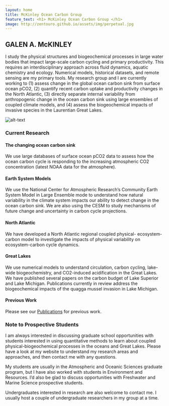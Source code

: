 ```yaml
---
layout: home
title: McKinley Ocean Carbon Group 
feature_text: <h1> McKinley Ocean Carbon Group </h1>
image: http://zentouro.github.io/assets/img/perpetual.jpg
---
```


## GALEN A. McKINLEY 

I study the physical structures and biogeochemical processes in large water bodies that impact large-scale carbon cycling and primary productivity. This requires an interdisciplinary approach across fluid dynamics, aquatic chemistry and ecology. Numerical models, historical datasets, and remote sensing are my primary tools. My research group and I are currently working to (1) assess change in the global ocean carbon sink from surface ocean pCO2, (2) quantify recent carbon uptake and productivity changes in the North Atlantic, (3) directly separate internal variability from anthropogenic change in the ocean carbon sink using large ensembles of coupled climate models, and (4) assess the biogeochemical impacts of invasive species in the Laurentian Great Lakes. 

![alt-text]({{site.baseurl}}/assets/img/headshot.jpg "Galen McKinley") 


### Current Research 

#### The changing ocean carbon sink
We use large databases of surface ocean pCO2 data to assess how the ocean carbon cycle is responding to the increasing atmospheric CO2 concentration (latest NOAA data for the atmosphere).

#### Earth System Models
We use the National Center for Atmospheric Research’s Community Earth System Model in Large Ensemble mode to understand how natural variability in the climate system impacts our ability to detect change in the ocean carbon sink. We are also using the CESM to study mechanisms of future change and uncertainty in carbon cycle projections.

#### North Atlantic
We have developed a North Atlantic regional coupled physical- ecosystem-carbon model  to investigate the impacts of physical variability on ecosystem-carbon cycle dynamics.

#### Great Lakes
We use numerical models to understand circulation, carbon cycling, lake-wide biogeochemistry, and CO2-induced acidification in the Great Lakes. We have published several papers on the carbon budget of Lake Superior and Lake Michigan. Publications currently in review address the biogeochemical impacts of the quagga mussel invasion in Lake Michigan.

#### Previous Work  
Please see our [Publications]({{site.baseurl}}/publications) for previous work.

### Note to Prospective Students

I am always interested in discussing graduate school opportunities with students interested in using quantitative methods to learn about coupled physical-biogeochemical processes in the oceans and Great Lakes. Please have a look at my website to understand my research areas and approaches, and then contact me with any questions.

My students are usually in the Atmospheric and Oceanic Sciences graduate program, but I have also worked with students in Environment and Resources. I’d also be glad to discuss opportunities with Freshwater and Marine Science prospective students.

Undergraduates interested in research are also welcome to contact me. I usually host a couple of undergraduate researchers in my group at a time.

